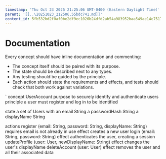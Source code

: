 ```yaml
---
timestamp: 'Thu Oct 23 2025 21:25:06 GMT-0400 (Eastern Daylight Time)'
parent: '[[..\20251023_212506.55bdc741.md]]'
content_id: 5fb532bd2f0af0be2df9ec1026b24dfd2ab54a983952baa549ae14e7517b1be1
---
```


# Documentation

Every concept should have inline documentation and commenting:

* The concept itself should be paired with its purpose.
* The state should be described next to any types.
* Any testing should be guided by the principle.
* Each action should state the requirements and effects, and tests should check that both work against variations.

\`
concept UserAccount
purpose to securely identify and authenticate users
principle a user must register and log in to be identified

state
a set of Users with
an email String
a passwordHash String
a displayName String

actions
register (email: String, password: String, displayName: String)
requires email is not already in use
effect creates a new user
login (email: String, password: String)
effect authenticates the user, creating a session
updateProfile (user: User, newDisplayName: String)
effect changes the user's displayName
deleteAccount (user: User)
effect removes the user and all their associated data
